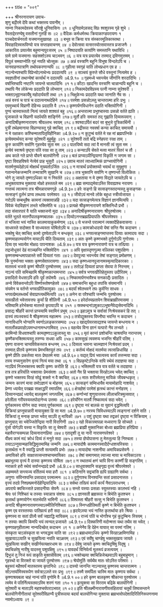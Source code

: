 +++
title = "००९"

+++
श्रीनरनारायण उवाच-  
शृणु बद्रीरमे देवि कथां भक्तस्य पावनीम् ।  
नाम्ना निकामदेवस्य सौराष्ट्रे धूनिवासिनः ॥१ ॥
धूनिग्रामेऽवसद् विप्रः श्वशुरस्य गृहे शुभे ।  
रैवताद्रेररण्येषु वसतीनां गुरुर्हि सः ॥२ ॥
वैदिकः कर्मधर्मस्थः क्रियाकाण्डपरायणः १  
पञ्चदेवार्चनरतो यजमानसुखावहः ॥३ ॥
बभूव स क्रिया यत्र संस्कारमूलिकास्तथा ।  
विवाहादिस्वरूपिण्यो यत्र सप्ताहवाचनम् ॥४ ॥
देवोत्सवा वत्सरस्योत्सवास्तत्र प्रजाजनैः ।  
आकारितः प्रयात्येव बहुमान्यपुरःसरम् ॥५ ॥
निष्पादयति कार्याणि समस्तानि यथाविधि ।  
ग्रामे ग्रामे यजमानाः सहस्रशोऽस्य चाऽभवन् ॥६ ॥
यत्र यत्र प्रयात्येव तस्माद् द्रविणमुत्तमम् ।  
विपुलं समवाप्नोति गृहं नयति चोत्सुकः ॥७ ॥
अन्नं वस्त्राणि बहूनि विभूषा विन्दतेऽपि च ।  
यानवाहनपात्राणि तथोपकरणान्यपि ॥८ ॥
गृहीत्वा स्वगृहं याति लोभप्रधान एव ह ।  
नाऽन्येभ्यश्चापि विप्रेभ्योऽनाथेभ्यः प्रददात्यपि ॥९ ॥
सञ्चयं कुरुते सौधे वस्तूनां नित्यमेव ह ।  
स्वज्ञातीनां तथान्येषां कार्यार्थं न ददात्यपि ॥4.9.१० ॥
गृहमध्ये भवन्त्येव जीर्णानि शरदादिभिः ।  
वर्षाभिश्चापि नष्टानि जायन्ते चातपादिभिः ॥१ १॥
कीटाः खादन्ति वस्त्राणि चान्नान्यपि बहूनि च ।  
तथापि नैव लोकेभ्यः प्रददाति हि लोभवान् ॥१२॥
निकामदेवविप्रस्य पत्नी नाम्ना सुरेश्वरी ।  
भक्ताऽभूद्दानकार्येषु महोदार्यवती तथा ॥१ ३॥
भिक्षुकेभ्यः प्रददाति यथा जानाति नैव सः ।  
अन्नं वस्त्रं च पात्रं च ददात्यनाथदेहिने ॥१४॥
परमेशः प्रसन्नोऽस्तु चान्तरात्मा हरिः प्रभुः ।  
एवमुच्चार्य विप्राणी देहिभ्यः प्रददाति वै ॥१५॥
कृष्णार्पणविधानेन ददाति भक्तियोगिनी ।  
पुण्यं चास्यास्ततो नित्यं जायते शाश्वतं बहु ॥१६॥
अन्तरात्मा प्रभुश्चास्याः प्रसन्नो वर्तते ह्यति ।  
पूजाकाले च विप्राणी यदर्पयति शार्ङ्गिणे ॥१७॥
मूर्तौ हरिः समस्तं तद् गृह्णाति दिव्यरूपवान् ।  
अनादिश्रीकृष्णनारायणः श्रीवल्लभः स्वयम् ॥१८॥
श्वश्र्वाऽर्पितं बदरं सा बुभुजे पुत्रिकार्थिनी ।  
पुत्रीं तथेहमानाया विप्राण्यास्तु गृहे क्वचित् ॥१ ९॥
बद्रीरूपा नववर्षा कन्या काचित् समाययौ ।  
न मे रक्षाकरः कश्चिन्मातापितृविहीनिका ॥4.9.२०॥
न कुटुम्बं वर्तते मे रक्ष मां ब्रह्मपत्निके ।  
इत्येवमार्थयत् कन्या सुरेश्वरी मुहुर्मुहुः ॥२१ ॥
सुरेश्वरी ततो बद्रि स्नेहपरा ररक्ष ताम् ।  
कुरु कार्याणि सर्वाणि गृहस्येव सुता मम ॥२॥
पालयिष्ये सदा त्वां वै मानसी त्वं सुता मम ।  
इत्येवं स्वाश्रये पृष्ट्वा पतिं ररक्ष सा तु ताम् ॥२३॥
कन्याऽपि सेवते मत्वा मातरं पितरं च तौ ।  
अथ काले गते प्राप्ते यौवने बालयोगिनी ॥२४॥
बलं प्राप्याऽपीन्द्रियाणां विकृतिं न जगाम सा ।  
पृष्टा विवाहविषये नेत्येवं प्राह भूसुरौ ॥२५॥
उवाच मातरं त्वाध्यात्मिकं प्राग्भवयोगिनी ।  
मातर्मनुष्यदेहोऽयं मोक्षार्थं मुख्यतोऽर्जितः ॥२६॥
न मात्रार्थं प्रयोक्तव्यो भवार्थं वा मुमुक्षुणा ।  
गतान्यनेकजन्मानि तन्मात्राणि सुखानि च ॥२७॥
तत्र भुक्तानि सर्वाणि न तृष्णान्तो विलोकितः ।  
भोगे तु जायते तृष्णाऽधिका या न निवर्तते ॥२८॥
अक्षताया न मे तृष्णा विद्यते जायतेऽपि च ।  
अभुक्तायाश्च मुक्ताया मोक्षो हस्ततले मम ॥२९॥
ब्रह्म सम्पाद्यमेवाऽस्ति विवाह्यश्च नरायणः ।  
गन्तव्यं त्वात्मना तत्र श्रीमन्नारायणगृहे ॥4.9.३०॥
हरेः सङ्गो हि सत्सङ्गस्तदन्यस्तु कुसङ्गकः ।  
सत्सङ्गं दुर्लभं प्राप्य लब्धव्यः परमेश्वरः ॥३ १॥
जीवोऽयं मानवे लोके बहुधा स्त्रीर्व्यजायत ।  
नरोऽपि सम्बभूवैषः कामनां त्यक्तवान्नहि ॥३२॥
यदा सत्सङ्गमेत्यत्र विज्ञानं ज्ञानमित्यपि ।  
विवेकं भेदविज्ञानं लभते भक्तिमेति च ॥३३॥
प्रत्यक्षे श्रीकृष्णनारायणे शक्तिनिधौ प्रभौ ।  
तदा संसारपारं वै याति भक्तजनो मुदा ॥३४॥
अनादिश्रीकृष्णनारायणः श्रीपुरुषोत्तमः ।  
वर्तते भूतले मातर्गोपालकृष्णबालकः ॥३५॥
दिव्योऽनन्तब्रह्मप्रियापतिः श्रीपरमेश्वरः ।  
तं भजित्वा भयं नास्ति कालमायाकुकर्मणाम् ॥३६॥
ये भजन्ते परात्मानं त्यक्तदैहिकवासनाः ।  
साधवस्ते सदोक्ता वै साध्व्यस्ता योषितोऽपि च ॥३७॥
कामक्रोधादयो येषां सन्ति नैव कदाचन ।  
भक्तेषु चेत् क्वचित् कामो दृश्येताऽपि न बन्धकृत् ॥३८॥
भगवत्सङ्गमाप्तस्य दिव्याः कामादयः सदा ।  
कृष्णमाहात्म्ययोगेन मायाऽपि चैति दिव्यताम् ॥३९॥
अतः कृष्णे कृष्णभक्ते दुर्गुणोऽपि गुणोत्तमः ।  
दिव्य एव भवत्येव मोक्षदः पापनाशकः ॥4.9.४०॥
यत्र यत्र कृष्णनारायणो यत्र च तत्प्रियाः ।  
तद्रजोधूसरं देहं वाञ्च्छन्ति भक्तिवेदिनः ॥४१ ॥
अपि वृक्षास्तृणगुल्मा वल्लिका पशुपक्षिणः ।  
कृष्णसम्बन्धमापन्नास्ते सर्वे दिव्यतां गताः ॥४२॥
देवपूज्या भवन्त्येव तेषां सङ्गात् प्रमोक्षणम् ।  
किं पुनर्मानवा भक्ताः कृष्णसेवापरायणाः ॥४३॥
सदा कृष्णध्यानपूजानामस्मृत्यादिकारकाः ।  
मातस्त्वं भजसे कृष्णं श्रीपतिं पुरुषोत्तमम् ॥४४॥
ततोऽहं दिव्यतां प्राप्ता सेवया ते निरन्तम् ।  
नाऽन्यं पतिं समिच्छामि श्रीकृष्णकान्तमन्तरा ॥४५॥
सर्वत्र भगवत्प्रीतिहेतुस्तप उदीरितम् ।  
प्रसादितो वेधसाऽपि हरिः पूर्वं तपोमयैः ॥४६॥
निष्कामार्पणभावैश्च सनकाद्यैः प्रसादितः ।  
अन्ये विवेकवन्तोऽपि विष्णोस्तोषणहेतवे ॥४७॥
समाचरन्ति बहुधा तपांसि संयमानपि ।  
संयमेन च वर्तन्ते भगवत्प्रीतिकामुकाः ॥४८॥
बदर्यां श्वेतभवने तपः कुर्वन्ति साधवः ।  
भगवत्प्रेमलब्ध्यर्थं सेवाप्राप्त्यर्थमित्यपि ॥४९॥
अनेन वा परैश्चापि जन्मभिः पुरुषोत्तमः ।  
यावत्प्रीतो भवेत्तावत्तपः कुर्यां हि शीलिनी ॥4.9.५०॥
हरेर्दास्यप्रतापेन शिवाब्राह्मीरमासमा ।  
भविष्यामि हरेर्भक्त्या मातस्ते कृपयाऽपि च ॥५१ ॥
स्रक्चन्दनांऽशुकाऽऽभूषानैवेद्यसेवनादिभिः ।  
प्रसाद्य श्रीहरिं कान्तं प्राप्स्यामि स्वामिनं प्रभुम् ॥५२॥
इहाऽमुत्र च सर्वासां निःश्रेयसकरं हि तत् ।  
दास्यं तपःस्वरूपं वै श्रीकृष्णस्य महात्मनः ॥५३॥
तत्रोद्युक्तस्य विघ्नौघा भवन्ति न कदाचन ।  
नानाविधानि भोग्यानि स्वर्णाऽलङ्कारसम्पदः ॥५४॥
खाद्यपेयरसाद्याश्च जायन्ते बन्धनाय न ।  
मातर्लोकप्रवाहोऽयमन्धानामन्धगामिवत् ॥५५॥
वहत्येव विना ज्ञानं यत्पारो नैव लभ्यते ।  
कामिन्यो विधवाश्चापि कामतृष्णाऽऽकुलास्तु याः ॥५६॥
मृतं कान्तं प्रशोचन्ति चाश्रयन्ति नरान्तरम् ।  
कृष्णैकभक्तिमत्यस्तु तरुण्यः सधवा अपि ॥५७॥
कामसुखं त्ववमप्य भजन्ति श्रीहरिं पतिम् ।  
एषणा वासना चाप्यविवेकस्तत्र बन्धनम् ॥५८॥
दिव्यता भावना चात्मज्ञानं निःश्रेयसां प्रदम् ।  
तस्मात् प्रीतये कृष्णस्य प्रेमभक्तियुतं तपः ॥५९ ॥
कर्तव्यं मोक्षदं मातर्मया त्वत्सन्निधाविह ।  
कृष्णे प्रीतिः प्रकर्तव्या मातः प्रेष्ठतमे मया ॥4.9.६०॥
यद्यत् प्रियं भवत्यस्य कार्यं तत्तन्मया सदा ।  
तस्य रुच्यनुसारेण वृत्त्यं नित्यं मया तथा ॥६ १ ॥
विप्रकृष्टेऽन्तिके वापि स्थेयं तदाज्ञया सदा ।  
नाऽप्रियं निजभक्तस्य क्वापि कृष्णः करोति हि ॥६२॥
भक्तिमती यत्र यत्र वर्तते च तदाज्ञया ।  
तत्र तत्र हरिर्याति भक्तायाः प्रेमसंवशः ॥६३॥
अतो नैव हि भक्ताया विरहोऽस्य भवेत् क्वचित् ।  
कृष्णो भक्तस्य विरहं सोढुं शक्तो न वै क्वचित् ॥६४॥
मातः शरीरमेतत्तु मायिकं जीवबन्धकृत् ।  
जन्मनः कारणं माया तमोऽज्ञानं च मोहनम् ॥६५॥
सत्सङ्गं सम्विधायैव मायामोहादि नाशयेत् ।  
प्रेम्णा ध्यायेत् परब्रह्म साक्षाद्धरिं रमापतिम् ॥६६॥
क्षेत्रज्ञेशं परमेशं हृत्स्थं कान्तं मनोहरम् ।  
दिव्यानन्दप्रदं ध्यायेद् बालकृष्णं जगत्पतिम् ॥६७॥
कर्णाभ्यां शृणुयात्तस्य लीलाचरित्रमुत्सवात् ।  
हरेलींला गरीयस्यस्तपोदानेभ्य उत्तमाः ॥६८॥
हरेर्योगेन मातर्वै निष्कामत्वं सदा भवेत् ।  
पूर्णकामस्य योगेन सदा स्यात् पूर्णकामता ॥६९॥
दृष्ट्वा नरं बालकं वा युवानं वृद्धमित्यपि ।  
विक्रियां प्राप्नुयान्नारी मायायुक्ता हि सा मता ॥4.9.७०॥
नरस्य त्रिविधस्याऽपि त्वङ्गानां दर्शने सति ।  
विक्रियां तु मनाक् प्राप्ता भवेत् साऽपि तु मायिकी ॥७१ ॥
पशुं दृष्ट्वा यथा तद्वन्नरं दृष्ट्वा न विक्रियाम् ।  
प्राप्नुयात् सा भवेज्जितेन्द्रिया नारी विरागिणी ॥७२॥
रहो विकारमापन्ना मध्यरागा हि सोच्यते ।  
पुंसो योगेऽपि यस्या न विकृतिः सा तु चेश्वरी ॥७३॥
ब्राह्मी मुक्तानिका बोध्या ब्रह्मप्रिया हरिप्रिया ।  
महावैराग्यसम्पन्ना दिव्यनाराणप्रिया ॥७४॥
एतादृशी तु या नारी नारायणपरेश्वरे ।  
वीक्ष्य कामं मदं क्रोधं दिव्यं तं मनुते सदा ॥७५॥
तस्या ज्ञेयोपासना तु मेरुतुल्या हि निश्चला ।  
तयाऽऽप्नुयान्महासिद्धिमुत्तमामिह जन्मनि ॥७६॥
मायादोषैः काममानस्वादैर्दग्धाशयस्त्रियाः ।  
कृतार्थता न वै स्याद्धि प्राप्तौ सत्यामपि प्रभोः ॥७७॥
मायादोषा नाशनीया अमायिकप्रसेवनैः ।  
अमायिको हरिः साक्षात्तत्सन्तश्चाप्यमायिकाः ॥७८॥
तेषां समागमात् त्याज्या माया च मायिकाऽरयः ।  
ब्रह्मभूतया वृत्त्यं वै दास्या कृष्णस्य योषिता ॥७९॥
न स्थातव्यं क्षणं चापि विना कार्ष्णीं हि सङ्गतिम् ।  
नराकारे हरौ स्थेयं सर्वानन्दप्रदे प्रभौ ॥4.9.८०॥
साधुवाक्यानि सङ्गृह्य वृत्त्यं श्रीपरमेश्वरे ।  
अहम्ममते सन्त्यज्य वर्तितव्यं मया हरौ ॥८१ ॥
कठिनानि सद्वचांसि ह्यपि ग्राह्याणि सर्वथा ।  
अगुणाः संविनश्यन्ति प्रसादात् परमात्मनः ॥८२॥
दुर्गुणाश्च विनश्यन्ति सतां प्रसादनात्ततः ।  
वृत्त्यं तदग्रे निश्छद्ममनोदेहेन्द्रियादिभिः ॥८३॥
सर्वथा तत्प्रियं कार्यं कार्यं नैवाऽपराधनम् ।  
अपराघे क्वचिज्जाते प्रसादनीयाः सेवनैः ॥८४॥
सन्तो यस्याः प्रसन्नाः स्युस्तस्याः कालभयं नहि ।  
श्रेयः परं निश्चितं च तस्याः स्यान्नात्र संशयः ॥८५॥
ज्ञानवती ब्रह्मरूपा न बिभेति कुतश्चन ।  
कृतार्था कृष्णयोगेन मातर्भवति भामिनी ॥८६॥
विश्वस्ता श्रीहरौ सत्सु न बिभेति कुतश्चन ।  
अनादि श्रीकृष्णनारायणस्याऽस्मीतिनिश्चिता ॥८७॥
स्निग्धप्रीतिमती कृष्णे न बिभेति कुतश्चन ।  
कृष्ण एव वरस्तस्याः पातिव्रत्यं हरौ सदा ॥८८॥
हृदयेऽस्या भयं नास्ति कृतार्थाया हरेः श्रियाः ।  
कृष्णस्य वा सतां प्रीत्यै सर्वं जह्याद्धि मायिकम् ॥८९॥
राज्यं पतिं च भोगाँश्च गृहं कुटुम्बिनः स्त्रियम् ।  
न तस्याः क्वापि किमपि भयं त्वन्यत् प्रजायते ॥4.9.९०॥
दिक्करिणी मदोन्मत्ता यथा तथैव सा भवेत् ।  
कृष्णग्रहगृहीतात्मा नान्यदिच्छेत् कदाचन ॥९ १ ॥
अनेनैव हि देहेन यायात् सा परमां गतिम् ।  
संस्कृता चाऽसंस्कृता वा भगवद्धाम याति सा ॥९२॥
ब्रह्मधामाऽधिपः कृष्णो विरहाऽक्षमिणामिह ।  
सुखायाऽऽयाति च सुखयित्वा नयति चाऽक्षरम् ॥९३॥
एवं सर्वेषु चाण्डेषु भक्तसुखाय जायते ।  
सुखयित्वा सखीन् सखीर्नयत्यक्षरधाम सः ॥९४॥
देवेषु जायते कृष्णः क्वचिदृषिषु पितृषु ।  
क्यचिन्नरेषु नारीषु यादस्सु पशुपक्षिषु ॥९५॥
यावदर्थं विनिर्वर्त्य मूलरूपं व्रजत्ययम् ।  
द्विभुजं तु निजं रूपं न्राकृति मुक्तसेवितम् ॥९६॥
भक्तेच्छया क्वचिन्निजेच्छयाऽपि बहुबाहुमान् ।  
गृहस्थो वा विरक्तो वा जायते पुरुषोत्तमः ॥९७॥
श्रेयोमूर्तिः सर्वथैव मातः सोऽस्ति परेश्वरः ।  
बहुरूपं महैश्वर्यं मातस्तस्य कृपानिधेः ॥९८॥
दास्यो जानन्ति नाऽन्यास्तु कृष्णस्य चान्तरात्मनः ।  
सोऽन्तर्यामिस्वरूपेण सर्वत्राऽऽस्ते वरः प्रभुः ॥९९॥
तस्मै समर्पिता चास्मि मातः कृष्णाय सर्वथा ।  
कृष्णाश्रयबला चाहं नान्यं पतिं वृणोमि वै ॥4.9.१ ००॥
हरे कृष्ण बालकृष्ण श्रीकान्त पुरुषोत्तम ।  
त्वमेव मे पतिर्नित्यस्तवाऽस्मि शरणं गता ॥१० १॥
इत्युक्त्वा सा विरराम बद्रिके बालयोगिनी ।  
सुरेश्वरी च माताऽपि महाश्चर्यपराऽभवत् ॥१ ०२॥
इति श्रीलक्ष्मीनारायणीयसंहितायां चतुर्थे तिष्यसन्ताने बालयोगिनीगीतायां सुरेश्वरीविप्राण्यै पुत्रीरूपाया बदर्या बालयोगिन्या मुक्ताया ब्रह्मभावोपदेशादिरितिनिरूपणनामा नवमोऽध्यायः ॥९ ॥
    
